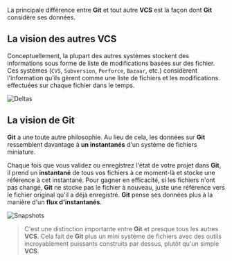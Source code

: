 La principale différence entre **Git** et tout autre **VCS** est la façon
dont **Git** considère ses données.

## La vision des autres VCS
Conceptuellement, la plupart des autres systèmes stockent des informations sous
forme de liste de modifications basées sur des fichier. Ces systèmes (`CVS`,
`Subversion`, `Perforce`, `Bazaar`, etc.) considèrent l'information qu'ils gèrent
comme une liste de fichiers et les modifications effectuées sur chaque fichier
dans le temps.

![Deltas](/devopsteam/courses/git/git_formation__part2/assets/deltas.png)

## La vision de Git
**Git** a une toute autre philosophie. Au lieu de cela, les données sur **Git**
ressemblent davantage à **un instantanés** d'un système de
fichiers miniature.

Chaque fois que vous validez ou enregistrez l'état de votre projet dans **Git**,
il prend un **instantané** de tous vos fichiers à ce moment-là et stocke une
référence à cet instantané. Pour gagner en efficacité, si les fichiers n'ont pas
changé, **Git** ne stocke pas le fichier à nouveau, juste une référence vers le
fichier original qu'il a déjà enregistré. **Git** pense ses données plus à la
manière d'un **flux d'instantanés**.

![Snapshots](/devopsteam/courses/git/git_formation__part2/assets/snapshots.png)


> C'est une distinction importante entre **Git** et presque tous les autres **VCS**.
> Cela fait de **Git** plus un mini système de fichiers avec des outils
> incroyablement puissants construits par dessus, plutôt qu'un simple **VCS**.
